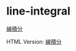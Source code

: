 # line-integral

[線積分](https://github.com/easai/line-integral/blob/main/line-integral.ipynb)

HTML Version:
[線積分](https://easai.github.io/line-integral/line-integral.html)
